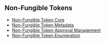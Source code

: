 ## Non-Fungible Tokens

- [Non-Fungible Token Core](Core.md)
- [Non-Fungible Token Metadata](Metadata.md)
- [Non-Fungible Token Approval Management](ApprovalManagement.md)
- [Non-Fungible Token Enumeration](Enumeration.md)
